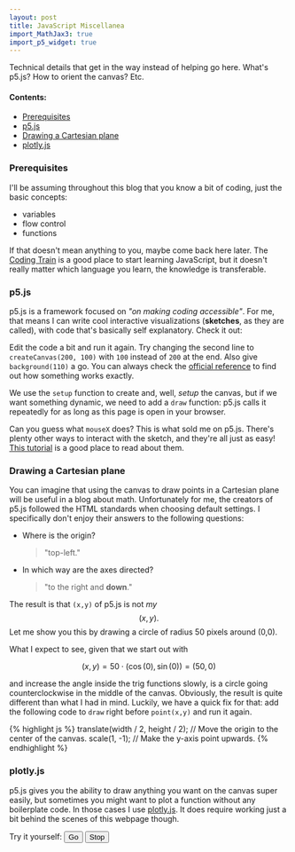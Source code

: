 ```yaml
---
layout: post
title: JavaScript Miscellanea
import_MathJax3: true
import_p5_widget: true
---
```

Technical details that get in the way instead of helping go here. What's p5.js? How to orient the canvas? Etc.
<!--more-->

#### Contents:
- [Prerequisites](#prerequisites)
- [p5.js](#p5js)
- [Drawing a Cartesian plane](#drawing-a-cartesian-plane)
- [plotly.js](#plotlyjs)

### Prerequisites

I'll be assuming throughout this blog that you know a bit of coding, just the basic concepts:
- variables
- flow control
- functions

If that doesn't mean anything to you, maybe come back here later.  The [Coding Train](https://thecodingtrain.com/guides/getting-started) is a good place to start learning JavaScript, but it doesn't really matter which language you learn, the knowledge is transferable.

### p5.js

p5.js is a framework focused on *"on making coding accessible"*. For me, that means I can write cool interactive visualizations (**sketches**, as they are called), with code that's basically self explanatory. Check it out:  

<script type="text/p5" data-height="350" data-preview-width="350">
function setup() {
  createCanvas(200, 200);
  background(220);
  line(width/2, 0, width/2, height);
  line(0, height/2, width, height/2);
}
</script>
Edit the code a bit and run it again. Try changing the second line to `createCanvas(200, 100)` with `100` instead of `200` at the end. Also give `background(110)` a go. You can always check the [official reference](https://p5js.org/reference/#/p5/background) to find out how something works exactly.


We use the `setup` function to create and, well, *setup* the canvas, but if we want something dynamic, we need to add a `draw` function: p5.js calls it repeatedly for as long as this page is open in your browser.

<script type="text/p5" data-height="350" data-preview-width="350">
function setup() {
  createCanvas(200, 200);
  background(220);
}

function draw() {
  background(220);
  rect(mouseX,mouseY,15,15)
}
</script>
Can you guess what `mouseX` does? This is what sold me on p5.js. There's plenty other ways to interact with the sketch, and they're all just as easy! [This tutorial](https://p5js.org/learn/interactivity.html) is a good place to read about them.

### Drawing a Cartesian plane

You can imagine that using the canvas to draw points in a Cartesian plane will be useful in a blog about math. Unfortunately for me, the creators of p5.js followed the HTML standards when choosing default settings. I specifically don't enjoy their answers to the following questions:
- Where is the origin? 
    >"top-left."
- In which way are the axes directed? 
   > "to the right and **down**."

The result is that `(x,y)` of p5.js is not *my* $$(x,y).$$ Let me show you this by drawing a circle of radius 50 pixels around (0,0).

<script type="text/p5" data-height="450" data-preview-width="350">
let t = 0;

function setup() {
  createCanvas(200, 200);
  background(220);
  line(width/2, 0, width/2, height);
  line(0, height/2, width, height/2);
}

function draw() {
  let x = 50*cos(t);
  let y = 50*sin(t);
  stroke("red")
  point(x,y)
  t = t+0.01
}
</script>

What I expect to see, given that we start out with 

$$ (x,y) = 50\cdot(\cos(0),\sin(0)) = (50,0) $$

and increase the angle inside the trig functions slowly, is a circle going counterclockwise in the middle of the canvas. Obviously, the result is quite different than what I had in mind. Luckily, we have a quick fix for that: add the following code to `draw` right before `point(x,y)` and run it again.

{% highlight js %}
  translate(width / 2, height / 2); // Move the origin to the center of the canvas.
  scale(1, -1);  // Make the y-axis point upwards.
{% endhighlight %}

### plotly.js
p5.js gives you the ability to draw anything you want on the canvas super easily, but sometimes you might want to plot a function without any boilerplate code. In those cases I use [plotly.js](https://plotly.com/javascript/). It does require working just a bit behind the scenes of this webpage though. 

Try it yourself: <button onclick="letsGo()">Go</button> <button onclick="stop()">Stop</button>

<script src="https://cdn.plot.ly/plotly-2.16.1.min.js"></script>
<div id="plotly_sin_cos"></div>
<script>
  var trace11 = {
    x: [0],
    y: [1],
    mode: 'line',
    type: 'scatter',
    name: `50cos(t)`
  };
  var trace22 = {
    x: [0],
    y: [0],
    mode: 'line',
    type: 'scatter',
    name: `50sin(t)`
  };
  Plotly.newPlot('plotly_sin_cos', [trace11, trace22]);
  let t = 0;
  function updatePlots(){
  let a = 50*Math.cos(t);
  let b = 50*Math.sin(t);
  Plotly.extendTraces('plotly_sin_cos',{
    x: [[t],[t]],
    y: [[a], [b]]
  }, [0,1]);
  t += 0.1;
  };
  let interval_id = null;
  function letsGo(){
    if (interval_id === null) {
    interval_id = setInterval(updatePlots,10);
    }
  };
  function stop(){
    clearInterval(interval_id);
    interval_id = null
  };
</script>